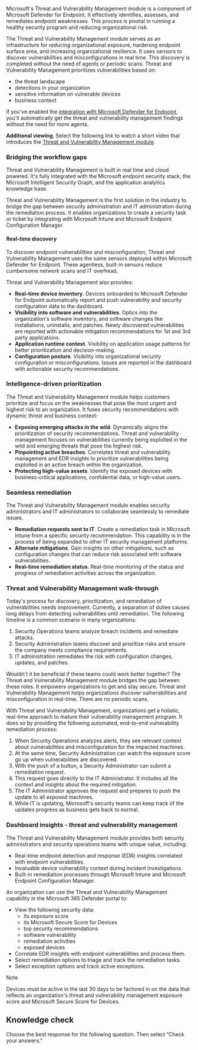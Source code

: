 Microsoft's Threat and Vulnerability Management module is a component of Microsoft Defender for Endpoint. It effectively identifies, assesses, and remediates endpoint weaknesses. This process is pivotal in running a healthy security program and reducing organizational risk.

The Threat and Vulnerability Management module serves as an infrastructure for reducing organizational exposure, hardening endpoint surface area, and increasing organizational resilience. It uses sensors to discover vulnerabilities and misconfigurations in real time. This discovery is completed without the need of agents or periodic scans. Threat and Vulnerability Management prioritizes vulnerabilities based on:

 -  the threat landscape
 -  detections in your organization
 -  sensitive information on vulnerable devices
 -  business context

If you've enabled the [integration with Microsoft Defender for Endpoint](/azure/defender-for-cloud/integration-defender-for-endpoint?azure-portal=true), you'll automatically get the threat and vulnerability management findings without the need for more agents.

**Additional viewing**. Select the following link to watch a short video that introduces the [Threat and Vulnerability Management module](https://www.microsoft.com/videoplayer/embed/RE4mLsn?postJsllMsg=true?azure-portal=true).

### Bridging the workflow gaps

Threat and Vulnerability Management is built in real time and cloud powered. It's fully integrated with the Microsoft endpoint security stack, the Microsoft Intelligent Security Graph, and the application analytics knowledge base.

Threat and Vulnerability Management is the first solution in the industry to bridge the gap between security administration and IT administration during the remediation process. It enables organizations to create a security task or ticket by integrating with Microsoft Intune and Microsoft Endpoint Configuration Manager.

#### Real-time discovery

To discover endpoint vulnerabilities and misconfiguration, Threat and Vulnerability Management uses the same sensors deployed within Microsoft Defender for Endpoint. These agentless, built-in sensors reduce cumbersome network scans and IT overhead.

Threat and Vulnerability Management also provides:

 -  **Real-time device inventory**. Devices onboarded to Microsoft Defender for Endpoint automatically report and push vulnerability and security configuration data to the dashboard.
 -  **Visibility into software and vulnerabilities**. Optics into the organization's software inventory, and software changes like installations, uninstalls, and patches. Newly discovered vulnerabilities are reported with actionable mitigation recommendations for 1st and 3rd party applications.
 -  **Application runtime context**. Visibility on application usage patterns for better prioritization and decision-making.
 -  **Configuration posture**. Visibility into organizational security configuration or misconfigurations. Issues are reported in the dashboard with actionable security recommendations.

### Intelligence-driven prioritization

The Threat and Vulnerability Management module helps customers prioritize and focus on the weaknesses that pose the most urgent and highest risk to an organization. It fuses security recommendations with dynamic threat and business context:

 -  **Exposing emerging attacks in the wild**. Dynamically aligns the prioritization of security recommendations. Threat and vulnerability management focuses on vulnerabilities currently being exploited in the wild and emerging threats that pose the highest risk.
 -  **Pinpointing active breaches**. Correlates threat and vulnerability management and EDR insights to prioritize vulnerabilities being exploited in an active breach within the organization.
 -  **Protecting high-value assets**. Identify the exposed devices with business-critical applications, confidential data, or high-value users.

### Seamless remediation

The Threat and Vulnerability Management module enables security administrators and IT administrators to collaborate seamlessly to remediate issues.

 -  **Remediation requests sent to IT**. Create a remediation task in Microsoft Intune from a specific security recommendation. This capability is in the process of being expanded to other IT security management platforms.
 -  **Alternate mitigations**. Gain insights on other mitigations, such as configuration changes that can reduce risk associated with software vulnerabilities.
 -  **Real-time remediation status**. Real-time monitoring of the status and progress of remediation activities across the organization.

### Threat and Vulnerability Management walk-through

Today's process for discovery, prioritization, and remediation of vulnerabilities needs improvement. Currently, a separation of duties causes long delays from detecting vulnerabilities until remediation. The following timeline is a common scenario in many organizations:

1.  Security Operations teams analyze breach incidents and remediate attacks.
2.  Security Administration teams discover and prioritize risks and ensure the company meets compliance requirements.
3.  IT administration remediates the risk with configuration changes, updates, and patches.

Wouldn't it be beneficial if these teams could work better together? The Threat and Vulnerability Management module bridges the gap between these roles. It empowers organizations to get and stay secure. Threat and Vulnerability Management helps organizations discover vulnerabilities and misconfiguration in real-time. There are no periodic scans.

With Threat and Vulnerability Management, organizations get a holistic, real-time approach to mature their vulnerability management program. It does so by providing the following automated, end-to-end vulnerability remediation process:

1.  When Security Operations analyzes alerts, they see relevant context about vulnerabilities and misconfiguration for the impacted machines.
2.  At the same time, Security Administration can watch the exposure score go up when vulnerabilities are discovered.
3.  With the push of a button, a Security Administrator can submit a remediation request.
4.  This request goes directly to the IT Administrator. It includes all the context and insights about the required mitigation.
5.  The IT Administrator approves the request and prepares to push the update to all exposed machines.
6.  While IT is updating, Microsoft's security teams can keep track of the updates progress as business gets back to normal.

### Dashboard insights - threat and vulnerability management

The Threat and Vulnerability Management module provides both security administrators and security operations teams with unique value, including:

 -  Real-time endpoint detection and response (EDR) insights correlated with endpoint vulnerabilities.
 -  Invaluable device vulnerability context during incident investigations.
 -  Built-in remediation processes through Microsoft Intune and Microsoft Endpoint Configuration Manager.

An organization can use the Threat and Vulnerability Management capability in the Microsoft 365 Defender portal to:

 -  View the following security data:
     -  its exposure score
     -  its Microsoft Secure Score for Devices
     -  top security recommendations
     -  software vulnerability
     -  remediation activities
     -  exposed devices
 -  Correlate EDR insights with endpoint vulnerabilities and process them.
 -  Select remediation options to triage and track the remediation tasks.
 -  Select exception options and track active exceptions.

> [!NOTE]
> Devices must be active in the last 30 days to be factored in on the data that reflects an organization's threat and vulnerability management exposure score and Microsoft Secure Score for Devices.

## 

## Knowledge check

Choose the best response for the following question. Then select “Check your answers.”